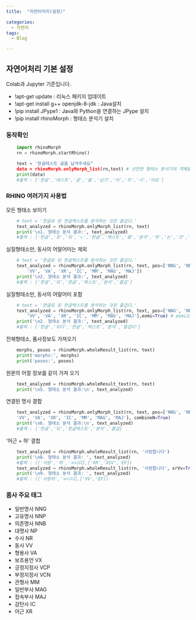 ```yaml
---
title:  "자연어처리(설정)"

categories:
  - 자연어
tags:
  - Blog

---
```


## 자연어처리 기본 설정

Colab과 Jupyter 기준입니다.

- !apt-get update : 리눅스 패키지 업데이트
- !apt-get install g++ openjdk-8-jdk : Java설치
- !pip install JPype1 : Java와 Python을 연결하는 JPype 설치
- !pip install rhinoMorph : 형태소 분석기 설치

### 동작확인

```python
    import rhinoMorph
    rn = rhinoMorph.startRhino()

    text = '한글테스트 글을 남겨주세요"
    data = rhinoMorph.onlyMorph_list(rn,text) # 선언한 형태소 분석기의 객체를 같이 넣어준다.
    print(data)
    #출력 : ['한글','테스트','글','을','남기','어','주','시','어요']
```


### RHINO 여러가지 사용법

모든 형태소 보이기

```python
    # text = '한글로 된 한글텍스트를 분석하는 것은 즐겁다.'
    text_analyzed = rhinoMorph.onlyMorph_list(rn, text)
    print('\n1. 형태소 분석 결과:', text_analyzed)
    #출력 : ['한글','로','되','ㄴ','한글','텍스트','를','분석','하','는','것','은','즐겁','다','.']
```

실질형태소만, 동사의 어말어미는 제외

```python
    # text = '한글로 된 한글텍스트를 분석하는 것은 즐겁다.'
    text_analyzed = rhinoMorph.onlyMorph_list(rn, text, pos=['NNG', 'NNP', 'NP', 
        'VV', 'VA', 'XR', 'IC', 'MM', 'MAG', 'MAJ'])
    print('\n2. 형태소 분석 결과:', text_analyzed)
    #출력 : ['한글','되','한글','텍스트','분석','즐겁']
```

실질형태소만, 동사의 어말어미 포함

```python
    # text = '한글로 된 한글텍스트를 분석하는 것은 즐겁다.'
    text_analyzed = rhinoMorph.onlyMorph_list(rn, text, pos=['NNG', 'NNP', 'NP', 
        'VV', 'VA', 'XR', 'IC', 'MM', 'MAG', 'MAJ'],eomi=True) # eomi는 어말어미를 포함한다는 말이다.
    print('\n2. 형태소 분석 결과:', text_analyzed)
    #출력 : ['한글','되다','한글','텍스트','분석','즐겁다']
```

전체형태소, 품사정보도 가져오기

```python
    morphs, poses = rhinoMorph.wholeResult_list(rn, text)
    print('morphs:', morphs)
    print('poses:', poses)  
```

원문의 어절 정보를 같이 가져 오기

```python
    text_analyzed = rhinoMorph.wholeResult_text(rn, text)
    print('\n5. 형태소 분석 결과:\n', text_analyzed)
```

연결된 명사 결합

```python
    text_analyzed = rhinoMorph.onlyMorph_list(rn, text, pos=['NNG', 'NNP', 'NP', 
    'VV', 'VA', 'XR', 'IC', 'MM', 'MAG', 'MAJ'], combineN=True)
    print('\n6. 형태소 분석 결과:\n', text_analyzed)
    #출력 : ['한글','되','한글텍스트','분석','즐겁]
```

'어근 + 하' 결합

```python
    text_analyzed = rhinoMorph.wholeResult_list(rn, '사랑합니다')
    print('\n8. 형태소 분석 결과: ', text_analyzed)
    #출력 : (['사랑','하','ㅂ니다],['XR','XSV','EF])
    text_analyzed = rhinoMorph.wholeResult_list(rn, '사랑합니다', xrVv=True)
    print('\n9. 형태소 분석 결과: ', text_analyzed)
    #출력 : (['사랑하','ㅂ니다],['VV','EF])
```

### 품사 주요 태그

- 일반명사 NNG 
- 고유명사 NNP
- 의존명사 NNB 
- 대명사 NP
- 수사 NR 
- 동사 VV
- 형용사 VA 
- 보조용언 VX
- 긍정지정사 VCP 
- 부정지정사 VCN
- 관형사 MM 
- 일반부사 MAG
- 접속부사 MAJ 
- 감탄사 IC
- 어근 XR